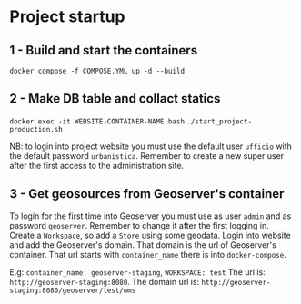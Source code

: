 # Project startup

## 1 - Build and start the containers
`docker compose -f COMPOSE.YML up -d --build`

## 2 - Make DB table and collact statics
`docker exec -it WEBSITE-CONTAINER-NAME bash`
`./start_project-production.sh`

NB: to login into project website you must use the default user `ufficio` with the default password `urbanistica`. Remember to create a new super user after the first access to the administration site.

## 3 - Get geosources from Geoserver's container
To login for the first time into Geoserver you must use as user `admin` and as password `geoserver`. Remember to change it after the first logging in.
Create a `Workspace`, so add a `Store` using some geodata. Login into website and add the Geoserver's domain. That domain is
the url of Geoserver's container. That url starts with `container_name` there is into `docker-compose`.

E.g: `container_name: geoserver-staging`, `WORKSPACE: test`
The url is: `http://geoserver-staging:8080`. The domain url is: `http://geoserver-staging:8080/geoserver/test/wms`
